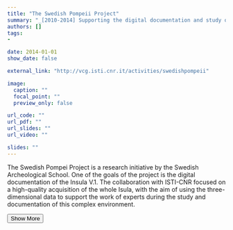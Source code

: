 ```yaml
---
title: "The Swedish Pompeii Project"
summary: "_[2010-2014] Supporting the digital documentation and study of Insula V.1 in Pompeii_<p class=\"summary\">The Swedish Pompei Project is a research initiative by the Swedish Archeological School. One of the goals of the project is the digital documentation of the Insula V.1. The collaboration with ISTI-CNR focused on a high-quality acquisition of the whole Isula, with the aim of using the three-dimensional data to support the work of experts during the study and documentation of this complex environment.</p>"
authors: []
tags: 
- 

date: 2014-01-01
show_date: false

external_link: "http://vcg.isti.cnr.it/activities/swedishpompeii"

image:
  caption: ""
  focal_point: ""
  preview_only: false

url_code: ""
url_pdf: ""
url_slides: ""
url_video: ""

slides: ""
---
```

<p>The Swedish Pompei Project is a research initiative by the Swedish Archeological School. One of the goals of the project is the digital documentation of the Insula V.1. The collaboration with ISTI-CNR focused on a high-quality acquisition of the whole Isula, with the aim of using the three-dimensional data to support the work of experts during the study and documentation of this complex environment.</p>
<button onclick="console.log('a')">Show More</button>

